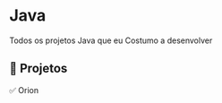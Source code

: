 
<h1> Java </h1>

<p> Todos os projetos Java que eu Costumo a desenvolver </p>



<h2>🛑 Projetos </h2>

<p>
✅ Orion <br>
</p>
